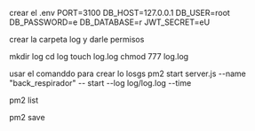 crear el .env
PORT=3100
DB_HOST=127.0.0.1
DB_USER=root
DB_PASSWORD=e
DB_DATABASE=r
JWT_SECRET=eU


crear la carpeta log y darle permisos

mkdir log
cd log
touch log.log
chmod 777 log.log

usar el comanddo para crear lo losgs
pm2 start server.js --name "back_respirador" -- start --log log/log.log --time

pm2 list
 
pm2 save


